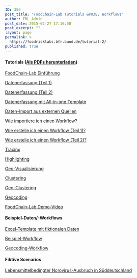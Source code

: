 ```yaml
---
ID: 356
post_title: 'FoodChain-Lab Tutorials &#038; Workflows'
author: FRL_Admin
post_date: 2015-02-27 17:16:58
post_excerpt: ""
layout: page
permalink: >
  https://foodrisklabs.bfr.bund.de/tutorial-2/
published: true
---
```

<h4>Tutorials (<a href="http://foodrisklabs.bfr.bund.de/wp-content/uploads/2017/06/tutorials_DE.zip">Als PDFs herunterladen</a>)</h4>
<a title="Überblick über die FoodChain-Lab-Knoten" href="http://foodrisklabs.bfr.bund.de/index.php/foodchain-lab-uberblick/">FoodChain-Lab Einführung</a>

<a href="https://foodrisklabs.bfr.bund.de/index.php/erfassen-von-daten-in-foodchain-lab/">Datenerfassung (Teil 1)</a>

<a href="https://foodrisklabs.bfr.bund.de/index.php/erfassen-von-daten-in-foodchain-lab-teil-2/">Datenerfassung (Teil 2)</a>

<a href="https://foodrisklabs.bfr.bund.de/index.php/daten-import-in-foodchain-lab-mit-all-in-one-template/">Datenerfassung mit All-in-one Template</a>

<a href="https://foodrisklabs.bfr.bund.de/index.php/daten-import-aus-externen-quellen-nach-foodchain-lab/">Daten-Import aus externen Quellen</a>

<a title="Import von Workflows in FoodChain-Lab" href="http://foodrisklabs.bfr.bund.de/index.php/import-von-workflows-in-foodchain-lab/">Wie importiere ich einen Workflow?</a>

<a title="Erstellen eines Workflow in FoodChain-Lab Teil 1" href="http://foodrisklabs.bfr.bund.de/index.php/erstellen-eines-workflow-in-foodchain-lab-teil-1/">Wie erstelle ich einen Workflow (Teil 1)?</a>

<a title="Erstellen eines Workflows in FoodChain-Lab Teil 2" href="http://foodrisklabs.bfr.bund.de/index.php/erstellen-eines-workflows-in-foodchain-lab-teil-2/">Wie erstelle ich einen Workflow (Teil 2)?</a>

<a title="Tracing in FoodChain-Lab" href="http://foodrisklabs.bfr.bund.de/tut-tracing-in-foodchain-lab-2/">Tracing</a>

<a title="Highlighting in FoodChain-Lab" href="http://foodrisklabs.bfr.bund.de/index.php/highlighting-in-foodchain-lab-2/">Highlighting</a>

<a title="Geo-Visualisierung in FoodChain-Lab" href="http://foodrisklabs.bfr.bund.de/index.php/geo-visualisierung-in-foodchain-lab/">Geo-Visualisierung</a>

<a title="Clustering in FoodChain-Lab" href="http://foodrisklabs.bfr.bund.de/index.php/clustering-in-foodchain-lab-2/">Clustering</a>

<a title="Geo-Clustering in FoodChain-Lab" href="http://foodrisklabs.bfr.bund.de/index.php/geo-clustering-in-foodchain-lab-2/">Geo-Clustering</a>

<a title="Geocoding in FoodChain-Lab" href="http://foodrisklabs.bfr.bund.de/index.php/geocoding-in-foodchain-lab-2/">Geocoding</a>

<a href="https://github.com/SiLeBAT/BfROpenLabResources/raw/master/GitHubPages/media/foodchain_lab_demo.mp4">FoodChain-Lab Demo-Video</a>
<h4>Beispiel-Daten/-Workflows</h4>
<a href="https://github.com/SiLeBAT/BfROpenLabResources/raw/master/GitHubPages/documents/FCL_Example.xlsx">Excel-Template mit fiktionalen Daten</a>

<a href="https://github.com/SiLeBAT/BfROpenLabResources/raw/master/GitHubPages/workflows/FCL_Example.zip">Beispiel-Workflow</a>

<a href="https://github.com/SiLeBAT/BfROpenLabResources/raw/master/GitHubPages/workflows/Geocoding.zip">Geocoding-Workflow</a>
<h4>Fiktive Scenarios</h4>
<a href="https://github.com/SiLeBAT/BfROpenLabResources/raw/master/GitHubPages/documents/Scenario.zip">Lebensmittelbedingter Norovirus-Ausbruch in Süddeutschland</a>